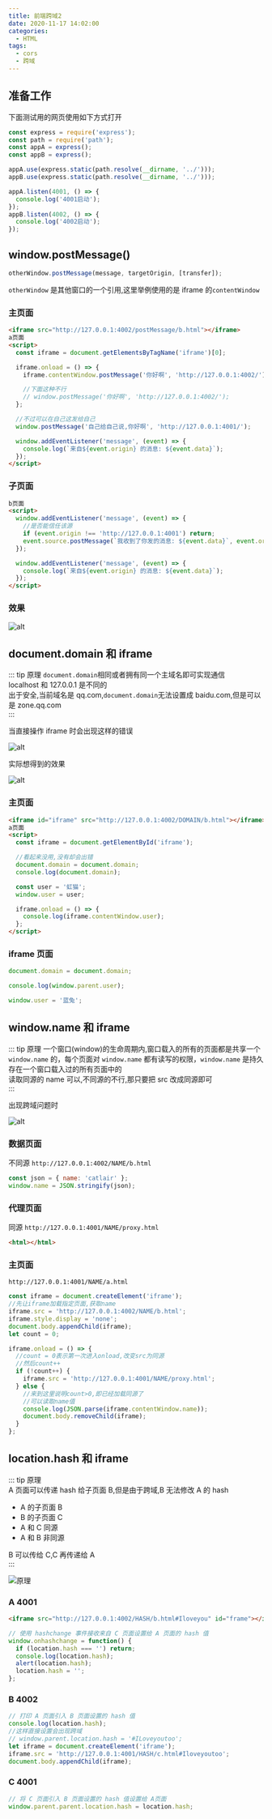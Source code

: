 ```yaml
---
title: 前端跨域2
date: 2020-11-17 14:02:00
categories:
  - HTML
tags:
  - cors
  - 跨域
---
```


## 准备工作

下面测试用的网页使用如下方式打开

```javascript
const express = require('express');
const path = require('path');
const appA = express();
const appB = express();

appA.use(express.static(path.resolve(__dirname, '../')));
appB.use(express.static(path.resolve(__dirname, '../')));

appA.listen(4001, () => {
  console.log('4001启动');
});
appB.listen(4002, () => {
  console.log('4002启动');
});
```

## window.postMessage()

```javascript
otherWindow.postMessage(message, targetOrigin, [transfer]);
```

`otherWindow` 是其他窗口的一个引用,这里举例使用的是 iframe 的`contentWindow`

### 主页面

```html
<iframe src="http://127.0.0.1:4002/postMessage/b.html"></iframe>
a页面
<script>
  const iframe = document.getElementsByTagName('iframe')[0];

  iframe.onload = () => {
    iframe.contentWindow.postMessage('你好啊', 'http://127.0.0.1:4002/');

    //下面这种不行
    // window.postMessage('你好啊', 'http://127.0.0.1:4002/');
  };

  //不过可以在自己这发给自己
  window.postMessage('自己给自己说,你好啊', 'http://127.0.0.1:4001/');

  window.addEventListener('message', (event) => {
    console.log(`来自${event.origin} 的消息: ${event.data}`);
  });
</script>
```

### 子页面

```html
b页面
<script>
  window.addEventListener('message', (event) => {
    //是否能信任该源
    if (event.origin !== 'http://127.0.0.1:4001') return;
    event.source.postMessage(`我收到了你发的消息: ${event.data}`, event.origin);
  });

  window.addEventListener('message', (event) => {
    console.log(`来自${event.origin} 的消息: ${event.data}`);
  });
</script>
```

### 效果

![alt](./前端跨域2/postMessage.png)

## document.domain 和 iframe

::: tip 原理
`document.domain`相同或者拥有同一个主域名即可实现通信  
localhost 和 127.0.0.1 是不同的  
出于安全,当前域名是 qq.com,`document.domain`无法设置成 baidu.com,但是可以是 zone.qq.com  
:::

当直接操作 iframe 时会出现这样的错误

![alt](./前端跨域2/domain-error.png)

实际想得到的效果

![alt](./前端跨域2/document-domain.png)

### 主页面

```html {7}
<iframe id="iframe" src="http://127.0.0.1:4002/DOMAIN/b.html"></iframe>
a页面
<script>
  const iframe = document.getElementById('iframe');

  //看起来没用,没有却会出错
  document.domain = document.domain;
  console.log(document.domain);

  const user = '虹猫';
  window.user = user;

  iframe.onload = () => {
    console.log(iframe.contentWindow.user);
  };
</script>
```

### iframe 页面

```javascript
document.domain = document.domain;

console.log(window.parent.user);

window.user = '蓝兔';
```

## window.name 和 iframe

::: tip 原理
一个窗口(window)的生命周期内,窗口载入的所有的页面都是共享一个 `window.name` 的，每个页面对 `window.name` 都有读写的权限，`window.name` 是持久存在一个窗口载入过的所有页面中的  
读取同源的 name 可以,不同源的不行,那只要把 src 改成同源即可  
:::

出现跨域问题时

![alt](./前端跨域2/name-error.png)

### 数据页面

不同源 `http://127.0.0.1:4002/NAME/b.html`

```javascript
const json = { name: 'catlair' };
window.name = JSON.stringify(json);
```

### 代理页面

同源 `http://127.0.0.1:4001/NAME/proxy.html`

```html
<html></html>
```

### 主页面

`http://127.0.0.1:4001/NAME/a.html`

```javascript
const iframe = document.createElement('iframe');
//先让iframe加载指定页面,获取name
iframe.src = 'http://127.0.0.1:4002/NAME/b.html';
iframe.style.display = 'none';
document.body.appendChild(iframe);
let count = 0;

iframe.onload = () => {
  //count = 0表示第一次进入onload,改变src为同源
  //然后count++
  if (!count++) {
    iframe.src = 'http://127.0.0.1:4001/NAME/proxy.html';
  } else {
    //来到这里说明count>0,即已经加载同源了
    //可以读取name值
    console.log(JSON.parse(iframe.contentWindow.name));
    document.body.removeChild(iframe);
  }
};
```

## location.hash 和 iframe

::: tip 原理  
A 页面可以传递 hash 给子页面 B,但是由于跨域,B 无法修改 A 的 hash

- A 的子页面 B
- B 的子页面 C
- A 和 C 同源
- A 和 B 非同源

B 可以传给 C,C 再传递给 A  
:::

![原理](./前端跨域2/location-hash-gc.png)

### A 4001

```html
<iframe src="http://127.0.0.1:4002/HASH/b.html#Iloveyou" id="frame"></iframe>
```

```javascript
// 使用 hashchange 事件接收来自 C 页面设置给 A 页面的 hash 值
window.onhashchange = function() {
  if (location.hash === '') return;
  console.log(location.hash);
  alert(location.hash);
  location.hash = '';
};
```

### B 4002

```javascript
// 打印 A 页面引入 B 页面设置的 hash 值
console.log(location.hash);
//这样直接设置会出现跨域
// window.parent.location.hash = '#ILoveyoutoo';
let iframe = document.createElement('iframe');
iframe.src = 'http://127.0.0.1:4001/HASH/c.html#Iloveyoutoo';
document.body.appendChild(iframe);
```

### C 4001

```javascript
// 将 C 页面引入 B 页面设置的 hash 值设置给 A页面
window.parent.parent.location.hash = location.hash;
```
